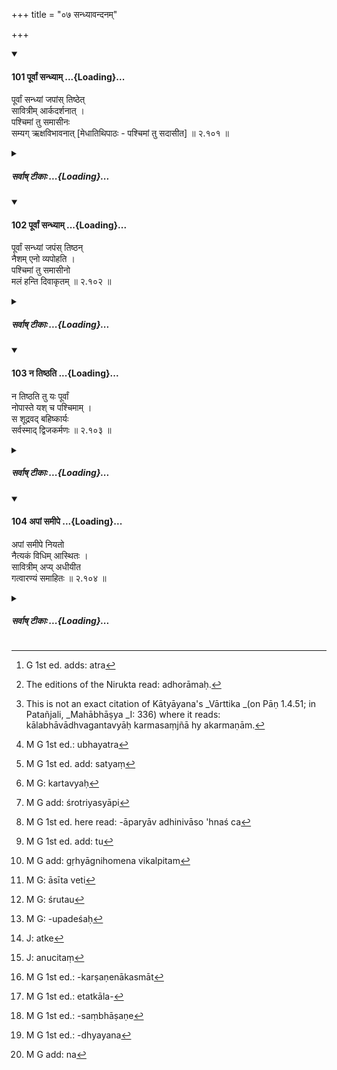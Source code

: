 +++
title = "०७ सन्ध्यावन्दनम्"

+++

<div class="js_include" includetitle="true" newlevelforh1="4" unfilled url="/kalpAntaram/smRtiH/manuH/vishvAsa-prastutiH/02/101_pUrvAM_sandhyAm.md">
<details open><summary><h4>101 पूर्वां सन्ध्याम् ...{Loading}...</h4></summary>


पूर्वां सन्ध्यां जपांस् तिष्ठेत्  
सावित्रीम् आर्कदर्शनात् ।  
पश्चिमां तु समासीनः  
सम्यग् ऋक्षविभावनात् [मेधातिथिपाठः - पश्चिमां तु सदासीत]  ॥ २.१०१ ॥
</details>
</div>
<div class="js_include collapsed" newlevelforh1="5" title="सर्वाष् टीकाः" unfilled url="/kalpAntaram/smRtiH/manuH/sarvASh_TIkAH/02/101_pUrvAM_sandhyAm.md">
<details><summary><h5>सर्वाष् टीकाः ...{Loading}...</h5></summary>
<details><summary>गङ्गानथ-मूलानुवादः</summary>

Everyday during the earlier twilight one should stand repeating the Sāvitrī, till the sun becomes distinctly visible; and during the later twilight he should sit till the stars ark clearly seen.—(101)
</details>
<details><summary>मेधातिथिः</summary>

संमुखे प्रातः **पूर्वा संध्या** । आदित्यास्तमये **पश्चिमा** । तां **तिष्ठेत् जपन् सावित्रीम्** । आसनाद् उत्थाय निवृत्तगतिर् एकत्र देशे स्यात् । सावित्री उक्तैव "तत् सवितुर् वरेण्यम्" इति । तस्या ह्य् अनुवादाः । ॐकारादिविधिः श्लोके संध्याजपार्थम् "एतद् अक्षरम् एतां च" इति (म्ध् २.७८) । **आर्कदर्शनाद्** इति । यावद् भगवान् आदित्यो दृष्टः । जपस्थानयोर् अयम् एव विनिर्देशः ।

- <u>ननु</u> किम्[^३०७] विधिना, अर्कोदय एव संध्या निवर्तते । तथा हि, न सर्वं तमः क्षीणं नापि परिपूर्णः प्रकाश एषा संध्या । उक्तं च- 


[^३०७]:
     G 1st ed. adds: atra

- दिवि प्रकाशो भुवि चान्धकारः कालः स सावित्र इति प्रदिष्टः ।

निरुक्ते ऽप्य् उक्तम्- "अधोभागः[^३०८] सावित्रः इति पशुसमाम्नाये विज्ञायते । कस्मात् सामान्याद् अधस्ताद् रामो ऽधस्तात् कृष्णः" इति (निर् १२.१३) । आदित्योदये च सर्वतस् तमो निवर्तते । उभयधर्मानिवृत्तौ च संध्या- रात्रिधर्मे ऽहर्धर्मे च । अत्यन्तसंयोगे चैषा द्वितीया **संध्याम्** इति । तेन यावत् संध्याकालं तिष्ठेद् इत्य् उक्तं भवति । ततः परं स्वातन्त्र्यं स्थितम् एव । 


[^३०८]:
     The editions of the Nirukta read: adhorāmaḥ.

- <u>केचिद्</u> आहुर् नैवेयम् अत्यन्तसंयोगे द्वितीया । किं तर्हि "कालश् चाकर्मकाणां कर्मसंज्ञो भवति" इति[^३०९] वार्तिककारस् तत्र "कर्मणि द्वितीया" (पाण् २.३.२) इत्य् एव द्वितीया । यत् तु "कालाध्वनोर् अत्यन्तसंयोगे" (पाण् २.३.५) इति तद् यत्र क्रियावाची शब्दो न प्रयुज्यते । क्रोशं कुटिला नदी, सर्वरात्रं कल्याणी । यत्र[^३१०] च सकर्मको धातुः- मासम् अधीयत इति[^३११] तस्य विषयः । इह पुनः संध्यां तिष्ठेद् इति तिष्ठतिर् अकर्मकः । अतो विधिनिर्देशः कृत्स्नसंध्याप्राप्त्यर्थं स्थानासनयोः कर्तुम्[^३१२] । आरम्भकालस् त्व् इह नोक्तः, संध्याशब्देनैव समर्पितत्वात् । य एव हि संध्याकालस्यारम्भः स एव तद्विधेः[^३१३] । न हि पूर्णमास्यादिकालवद् दीर्घः संध्याकालः, यदि विलम्बः स्याद् दुर्लक्षो ह्य् असाव् अतिसूक्ष्मत्वात् तुलान्तरयोर् इव नामोन्नासौ । अलक्ष्यपौर्वापर्यौ रात्रेर् विरामो ऽह्नश् च प्रारम्भः[^३१४] । अतिशीघ्रगतिर् भगवान् भास्करस् तस्य यथा निर्भुक्ते राशौ राश्यन्तरसंक्रमणं[^३१५] त्रुटिमात्रकालम् इच्छन्ति ज्यौतिषिकाः । एवं देवसारम्भावसानयोर् अप्य् उदयास्तमयौ । प्रागुदयाद् रात्रिर् उदिते ऽहः । अनेन च नास्ति संध्या, आदित्योदयेनैव रात्रिविरामात् । अत एवोदयास्तमयसमीपयोर् अनुष्ठानप्रवृत्तिः । स्पष्टे च सूर्ये नक्षत्रेषु च निवृत्तिर् यतो य इयन्तं कालम् उपास्ते तेनावश्यं मुख्ये काले विधिर् निर्वर्तितो भवति । अत एव च यावान् सावित्रः कालः सेह संध्याभिप्रेता न ज्योतिःशास्त्रगणिता । सा चोक्ता पुरस्तात् ।


[^३१५]:
     M G 1st ed. add: tu


[^३१४]:
     M G 1st ed. here read: -āparyāv adhinivāso 'hnaś ca


[^३१३]:
     M G add: śrotriyasyāpi


[^३१२]:
     M G: kartavyaḥ


[^३११]:
     M G 1st ed. add: satyaṃ


[^३१०]:
     M G 1st ed.: ubhayatra


[^३०९]:
     This is not an exact citation of Kātyāyana's _Vārttika _(on Pāṇ 1.4.51; in Patañjali, _Mahābhāṣya _I: 336) where it reads: kālabhāvādhvagantavyāḥ karmasaṃjñā hy akarmaṇām.

- <u>यद्य्</u> एवं येषाम् अयम् एवाग्निहोत्रकालस् तेषां संध्याविधेर् अभावः प्रसक्तः । 

- <u>केयं</u> परिनोदना । श्रौतेन स्मार्तस्य बाधो युक्त एव ।[^३१६] नैव चात्र विरोधः । तिष्ठतापि शक्यं होतुम् आसीनेन च । 


[^३१६]:
     M G add: gṛhyāgnihomena vikalpitam

- <u>ननु</u> च न केवले स्थानासने संध्ययोर् विहिते, किं तु त्रिकजपो ऽपि । तच् च सावित्रीं जपन् कथं होममन्त्रम् उच्चारयेत् । 

- <u>अस्तु</u> जपस्य बाधः । प्रधाने तावत् स्थानासने न विरुध्येते । "गुणलोपे च मुख्यस्य" (प्म्स् १०.२.६२) इत्य् अनेन न्यायेन जपस्याङ्गत्वाद् बाधो युक्तः । तयोश् च प्रधानत्वं साक्षाद् विधिसंबन्धात् तिष्ठेद् आसीतेति[^३१७] च । जपस्य तु गुणत्वम्, शत्रन्तत्वाज् जपतेर् लक्षणत्वावगमात् । अधिकारसंबन्धश् च स्थानासनयोर् एव, "न तिष्ठति तु यः पूर्वाम्" तथा "तिष्ठन् नैशम् एनो व्यपोहति" इति (म्ध् १.१०३, १०२ ) ।


[^३१७]:
     M G: āsīta veti

- <u>यत् तु</u> केनचिद् उक्तम्- तिष्ठतिर् अत्र गुणः, प्रधानं जपकर्म । ततो हि फलम् अश्रौष्मेति । <u>तत्रोच्यते</u> । नैवायं कामिनो ऽधिकारः । कुतः फलश्रवणम् । यत् तु प्रणवादिवाक्ये "वेदपुण्येन युज्यते" (म्ध् २.७८) इति फलानुवादभ्रमः, स तत्रैव निर्णीतः । तस्मात् स्थानासने प्रधाने ।

- <u>अथ वा</u> अग्निहोत्रिणः सकृत् सावित्रीं जपिष्यन्ति त्रिर् आवर्तयिष्यन्ति वा । न तावताग्निहोत्रस्य कालातिपत्तिः । अश्नन् सायं विनिर्मुक्त इति न तावता विहन्यते । अश्नशब्दः चिरकालवचनः । तावता च कृतः संध्यार्थो भवति । अर्कदर्शनपर्यन्तता ह्य् अङ्गम् एव । उदितहोमिनां कृतसंध्यानाम् एवाग्निहोत्रहोमः । 

- गौतमेन तु "सज्योतिष्या ज्योतिषो दर्शनात्" इति (ग्ध् २.११) सूत्रस्यार्थः । एतावान् कालः संध्योच्यते । न विध्यङ्गम् । तत्रैतावति काले नास्त्य् आवृत्तिः । यथा "पौर्णमास्यां यजेत" (श्ब् ११.१.३.६) इति न कालानुरोधेन कर्मण आवृत्तिः, तथा पूर्वां संध्यां सनक्षत्रां पश्चिमां सदिवाकराम् इति, तद् अपि काललक्षणम् एतावान् काल इह संध्याशब्देनोच्यते । तत्र सांध्यो विधिर् अनुष्ठेयः । तत्रेयति संध्याशब्दवाच्ये काले च मुहूर्तमात्रे यदि त्रिचतुरासु कालकलासु स्थानासनजपान् कुर्यात्, संपन्न एव विध्यर्थः । न ह्य् अत्र कृत्स्नकालव्याप्तिः श्रुता[^३१८] मनोर् इव । सर्वथाग्निहोत्रसंध्याविधी समानकालाव् अपि शक्याव् अनुष्ठातुम् ।


[^३१८]:
     M G: śrutau

- **सदा**शब्दो नित्यताम् आह । उभयसंध्याशेषः । **आसीत** आसनम् अनूर्ध्वतावस्थानम् उपविष्टो भवेत् । **ऋक्षं** नक्षत्रम् । **आ** तद्**विभावनात्** । **आर्कदर्शनाद्** इति य आकारः स इहानुषक्तव्यः । **सम्यक्**शब्दो दर्शनविभावनयोर् विशेषणम् । सम्यग् यदा परिपूर्णमण्डल आदित्यो भवति, नक्षत्राणि च भास्वन्ति स्वभासा युक्तानि नादित्यतेजोऽभिभूतानि ॥ २.१०१ ॥
</details>
<details><summary>गङ्गानथ-भाष्यानुवादः</summary>

‘*Earlier twilight*’ is that when the morning is ahead; and the ‘later
twilight’ is that when the sun sets. During the former ‘*one should
stand, repeating the Sāvitrī*; *i.e*., rising from the seat, one should
desist from moving and continue to remain at the same place. The
‘*Sāvitrī*’ has already been described as the verse ‘*tatsavitur
varenyam*’; and it is this verse that has been referred to in the verse
2.78 laying down the pronouncing of the syllable ‘*om*,’ etc., in
connection with the reciting of the Twilight Prayers.

‘*Till the sun is visible*’—till the blessed God Sun becomes seen.

The present verse contains the injunction of the *Repeating* (of the
*Sāvitrī*) and the *Standing*.

*Question*:—“What is the use of laying down the limit? The ‘twilight’
naturally ceases at sun-rise. For the very definition of ‘Twilight’ is
that ‘it is that time during which darkness is not all gone, nor is
light quite complete.’ It is also thus described—‘When there is
brightness in the sky and darkness on the earth, this time has been
called sacred to the Sun.’ In the *Nirukta* also it is said that ‘When
there is ruddiness below, it is the *Sāvitra* time.’ In works dealing
with animals also it is said—‘From what similarity—because it is ruddy
underneath, and black underneath.’ And as a matter of fact, darkness
ceases entirely at sunrise. It is ‘twilight’ when the characteristics of
neither day nor night have ceased. The Accusative ending in ‘*Sandyām*’
denotes *duration*; hence the meaning is that so long as the time of
twilight continues he should remain standing; and after that the man is
naturally free.”

In answer to this some people have held that the Accusative ending here
does not denote *duration*, it denotes the *objective* itself, in
accordance with the declaration of the author of the *Vārtika* that
‘time conies to be called the object of intransitive verbs.’ As regards
Pāṇini’s rule (2.3.5) laying down the use of the Accusative in the sense
of ‘duration of time and space,’ it refers either to (1) such sentences
as do not contain a verb signifying some action,—*e.g*., ‘the river
crooked *for two miles* (*krośam*),’ ‘blessed *throughout the night*
(*sarva-* *rātram*),’—or (2) where the verb used is a transitive
one,—*e.g*., ‘the book is studied *for a month* (*māsam*).’ In the
present instance however, in the sentence ‘*pūrvām sandhyām
tiṣṭhet*,’—the root ‘*sthū*’ is intransitive. Hence the injunction in
the text must be taken as meant to imply simply that the acts of
*standing* and *sitting* should be done during the two Twilights. The
precise time for the beginning of the acts is not directly laid down;
for the simple reason that it is already implied: the time for the
beginning of the enjoined act is the same as that of the period of
‘twilight.’ This period of ‘twilight’ is not a lengthy one, like that of
the ‘Full Moon Day’ and the like; so that if there were any delay (in
the beginning), the time would be difficult to detect; because the time
falling between the end of night and the beginning of day is extremely
subtle, and the sequence between these two is as difficult to discern as
that between the rising of one and the dipping of another pan of the
weighing scale. The Sun-god is extremely swift in his movements; and the
time intervening between his passing from one zodiacal sign and entering
into another has been regarded by astronomers to be a mere ‘truṭi,’
infinitesimal Similarly with the rising and setting of the Sun as
indicating the beginning and end of the day. Before sun-rise it is
‘Night,’ and after sun-rise it is ‘Day’; and under this explanation
there is no such time as ‘Twilight’; the rising of the sun h aving put
an end to the night. It is for this reason that the performance is begun
at times approximating to sunrise and sunset; and it ceases as soon as
either the sun or the stars become distinctly visible. And hence one who
continues the performance during such time is regarded as having
fulfilled the injunction at the proper time. Thus what is meant by
‘Twilight’ here is just that time which is ‘*Sāvitra*’—pertaining to the
Sun,—and not that infinitesimal point of time postulated in astronomical
works, which has been referred to above.

*Objection*.—“If this is so, then the offering of Twilight Prayers
becomes impossible for those for whom the said time is exactly at which
they perform their *Agnihotra*.”

*Answer*.—What is this objection? In the first place it is only right
that what is enjoined in the *Smṛti* (*i.e*., the Twilight Prayers)
should be set aside by what is enjoined in the *Śruti* (*i.e., the
Agnihotra*). But as a matter of fact, there is no incompatibility
between the two acts; for the Agnihotra-oblations (laid down by *Śruti*)
could very well be offered by one while he is *standing* or *sitting*
(which two acts are enjoined by the present verse).

“But it is not only *standing* and *sitting* that are enjoined by the
present text; the repeating of the threefold Mantra is also prescribed.
So that while one is repeating the (according to the present verse), how
could he, at the same time, recite the Mantras prescribed in connection
with the *Agnihotra* - oblations?”

Well, in that case, the repeating (of the *Sāvitrī*, etc.) might be set
aside; but there would be no such incompatibility in connection with the
acts of *standing* and *sitting*, which are the principal factors in the
present injunction. And in accordance with the principle enunciated in
Jaimini’s *Sūtra* (10. 2. 63), it is only right that the act of
*repeating the Sāvitrī*,—which is only a subordinate factor—should be
set aside. That the acts of *standing* and *sitting* are the principal
factors is shown by the fact that the injunctive words ‘*tiṣṭhet*,
(should stand) ‘*āsīta*’ (‘should sit’) directly enjoin those acts only;
and that the *repeating* of the *Sāvitrī* is the subordinate factor is
shown by the fact that it is spoken of by means of the present
participial epithet (‘*japan*,’ ‘repeating’), which shows that it is
only a qualifying adjunct. And the real connection with the injunction
is of the acts of *standing* and *sitting* only; as is also made clear
by what follows in the next two verses.

Some people have held that in the present context *standing* is the
subordinate and the act of *repeating* the predominant factor, as it is
from the latter that we have read of results following (in verse 78).

In answer to this we make the following observations: The present
context is not intended for persons moved by personal desires; hence why
should the text speak of any desirable results? As regards the
misconception that people h ave regarding the declaration in verse
78—‘He becomes endowed with Vedic merit’—describing the syllable ‘*om*,’
etc., as being a description of results,—this we have already disposed
of under that context. Hence we conclude that in the present context,
*standing* and *sitting* are the predominant factors.

Or, it may be that those who perforin the *Agnihotra* shall recite the
*Sāvitrī* only once, or shall repeat it thrice; and this much of it will
not interfere with the time prescribed for the *Agnihotra*. \[Just as
even though it is stated that ‘in the evening one becomes free by
muttering prayers for a long time,’ yet this does not interfere with the
performance of the *Agnihotra*. The term ‘*aśna*’ stands for *long
time.\]* And yet the said recitation of the *Sāvitrī* would accomplish
the purpose of the Twilight Prayers; specially as the assertion that the
repeating is to go on *till the sun is seen* is only a subordinate
factor in the Injunction (and hence need not be necessarily followed).

\[The above applies to such *Agnihotrins* only as have adopted the time
before sun-rise for their offerings.\] As for those who have adopted the
time *after sunrise*, (the difficulty does not arise, and) the
Agnihotra-oblations would naturally be offered after the Twilight
Prayers have been offered.

Gautama (2.17) speaks of the two Twilight Prayers as to be offered
‘(*a*) while the stars are still visible (at dawn) and (*b*) till such
time as the stars become visible (after sunset)’; and all that this
means is that the time described is to be regarded as ‘Twilight’; and it
does not mean that this time mentioned is part of the Injunction; nor
does it follow that the *Sāvitrī* is to be repeated during the whole of
the time stated. Just as in the case of the Injunction ‘One should offer
sacrifices on the full-moonday,’ it does not mean that the act of
sacrificing is to be repeated during all the time comprised in the time
mentioned; exactly in the same manner, when we have such assertions as
that “the Earlier Twilight-Prayers are to be repeated while the stars
are visible, and the later ones while the sun is still visible,”—all
that is meant is the definition of the two times; the meaning being that
‘such and such a time is what is meant by the term *Twilight*; and it is
at that time that the Twilight-Prayers should be offered.’ Thus then,
the term ‘Twilight’ standing for the period of time mentioned, if one
should perform the *standing* or *sitting* and *mantra-ref tenting* for
only a minute, or for any three or four points of time, he will have
accomplished what is prescribed by the Injunction.

The term ‘*Sadā*,’ ‘*Every day,'* signifies the compulsory character of
the act; and it is to be taken as pertaining to both *Twilights*.

‘*Should sit*’;—‘*sitting*’ standing for any position other than
*standing*, the meaning is that he should be seated.

‘*Ṛkṣa*’ means *stars*. ‘*Ā*’—*i.e*., *till*—they are seen;—the ‘*ā*’
(‘till’) occurring in connection with ‘*arkadarśanāt*’ (in the first
time) should be construed also along with ‘*ṛkṣavibhāvanāt*.’

‘*Samyak*,’ ‘*clearly*,’ qualifies both ‘*darśana*’ and ‘*vibhāvana*’;
the sense being—(*a*) ‘when the sun is seen *clearly*,—*i.e*., the whole
disc becomes visible,’—and (*b*) ‘when the stars are bright, shining in
their full splendour, and not dimmed by the stronger light of the
sun.’—(101)
</details>
<details><summary>गङ्गानथ-टिप्पन्यः</summary>

*Medhātithi* (p. 121, 1. 26)—‘*Gautamena tu*.’ The complete Sutra of
Gautama is as follows tiṣṭhet pūrvāmāsīta uttarāṃ sajyotiṣyājyotiṣo
darśanāt vāgyataḥ (2. 17)

This verse is quoted in *Vīramitrodaya* (Saṃskāra, p. 447);—also in
*Parāśaramādhava* (Ācāra, p. 281) as laying down the necessity of
*japa*;—and in *Hemādri* (Śirāddha, p. 695).
</details>
<details><summary>गङ्गानथ-तुल्य-वाक्यानि</summary>

*Dakṣa* (Parāśaramādhava, p. 267).—‘The junction of Day and Night,
devoid of the Sun, and the Stars, is called the *Twilight*.’

*Dakṣa* (Parāśaramādhava, p. 269).—‘Two *nādis* at the end of night is
the beginning of the Twilight; and the appearance of the first streak of
the sun is its end.’

*Gautama-Dharmasūtra*, 2. 17.—‘The morning prayers should be offered
while the stars are still visible, and the Evening Prayers, before the
stars become visible,—the man being seated and speech held in check.’

*Baudhāyana-Dharmasūtra*, (4.2. 10,12,13).—‘The Morning Prayers should
be offered by one seated facing the East;—it may be begun before
sunrise, but it should be completed as soon as the sun has risen the
Evening Prayers should he begun before sunset; it may be completed later
on.’

*Āpastamba-Dharmasūtra* (1.11.30. 8).—‘The two Twilight Prayers should
be offered outside the village, with speeoh controlled.’

*Vaśiṣṭha-smṛti* (26. 2-3).—‘Whatever sins, in act, mind Or speech, may
have been committed during the day,—the man casts off by means of
Breath-suspensions during the performance of the Evening
Prayers;—whatever sins...... during the day... Morning Prayers.’

*Viṣṇu-smṛti* (27. 2-3).—‘Prayers during the two twilights;—the Morning
one should he offered standing, and the Evening one, sitting.’

*Yājñavalkya* (1. 24-25).—‘One should continue to repeat the Sāvitrī in
the evening till the appearance of the stars; and in the morning till
the appearance of the sun.’

*Samvarta* (Vīramitrodaya-Saṃskāra, p. 447).—‘In the morning the
Twilight Prayers should be offered while the stars are still visible;
the Evening Prayers while the sun is still visible, being only half-set;
the student should offer the morning prayers, standing, and the evening
prayers, seated.

*Vyāsa* (*Parāśaramādhava*, p. 268).—Since they worship the Twilight at
the time of the junction of day and night, they call it the *Twilight
Prayer*.’

*Yogi-Yājñavalkya* (*Parāśaramādhava*, p. 268).—‘One should offer the
Twilight Prayers at the junction, not either after sunset or after
sunrise.’

*Taittirīya-Brāhmaṇa* (*Parāśaramādhava*, p. 268).—‘Meditating upon the
sun, rising and setting, if the learned Brāhmaṇa offer the Prayers, he
obtains all that is good.’

*Śaṅkha (Parāśaramādhava*, p. 275).—‘The Morning Twilight is accompanied
by stars, and the Evening one by the sun; both these one should
observe.’
</details>
<details><summary>Bühler</summary>

101	Let him stand during the morning twilight, muttering the Savitri until the sun appears, but (let him recite it), seated, in the evening until the constellations can be seen distinctly.
</details>
</details>
</div>
<div class="js_include" includetitle="true" newlevelforh1="4" unfilled url="/kalpAntaram/smRtiH/manuH/vishvAsa-prastutiH/02/102_pUrvAM_sandhyAm.md">
<details open><summary><h4>102 पूर्वां सन्ध्याम् ...{Loading}...</h4></summary>


पूर्वां सन्ध्यां जपंस् तिष्ठन्  
नैशम् एनो व्यपोहति ।  
पश्चिमां तु समासीनो  
मलं हन्ति दिवाकृतम्  ॥ २.१०२ ॥
</details>
</div>
<div class="js_include collapsed" newlevelforh1="5" title="सर्वाष् टीकाः" unfilled url="/kalpAntaram/smRtiH/manuH/sarvASh_TIkAH/02/102_pUrvAM_sandhyAm.md">
<details><summary><h5>सर्वाष् टीकाः ...{Loading}...</h5></summary>
<details><summary>गङ्गानथ-मूलानुवादः</summary>

One who, during the morning-twilight, repeats (the Sāvitrī) standing, removes the sin of the (preceding) night; while he who, during the evening-Twilight, repeats it seated, destroys the sin committed during the day.—(102).
</details>
<details><summary>मेधातिथिः</summary>

अयम् अत्राधिकार उच्यते । **एनः** प्रतिषिद्धसेवनाज् जातो दोषस् तं **व्यपोहत्य्** अपनुदति । निशि भवं **नैशं** रात्रौ कृतम् । एवं **मलम्** एनःशब्देन समानार्थम् ।

- न च सर्वस्य दिवाकृतस्य नैशिकस्य चैतत् प्रायश्चित्तम् । तथा सति कृच्छ्राद्युपदेशप्रायश्चित्तविशेषो[^३१९] ऽनर्थकः स्यात् । "


[^३१९]:
     M G: -upadeśaḥ

- अर्के[^३२०] चेन् मधु विन्देत किमर्थं पर्वतं व्रजेत् । 


[^३२०]:
     J: atke

इति लौकिकात् प्रवादात् । किं तर्हि यद् असेवितं[^३२१] कृतम् अशक्यपरिहारम् अनाम्नातप्रायश्चित्तविशेषं लघीय एनस् तद् अपैति । यदा सुप्तस्य हस्तचारशय्यापरिवर्तनादिना सूक्ष्मप्राणिवधो गुह्याङ्गकण्डूकर्षणं नाकस्मात्[^३२२] स्पृशेद् इति प्रतिषिद्धम्, लालास्रवादिना चाशुचित्वम् अतत्कालकृताशौचस्यावस्थाने[^३२३] प्रतिषिद्धसेवनादि । एतदभिप्रायम् एवेदम्-


[^३२३]:
     M G 1st ed.: etatkāla-


[^३२२]:
     M G 1st ed.: -karṣaṇenākasmāt


[^३२१]:
     J: anucitaṃ

- सर्वदैवाशुचिर् ज्ञेयः संध्योपासनवर्जितः । इति ।

न चानित्यतापत्तिः, एवंविधस्य दोषस्य सर्वदाभावात् । दिवा च पथि गच्छन्न् अन्यस्त्रीमुखसंधानसंपन्नं तज्जन्यचित्तविकारोन्मीलने क्रुद्धाश्लीलसंभाषणम्[^३२४] । तत्संध्याविधी अपनुदतः ॥ २.१०२ ॥


[^३२४]:
     M G 1st ed.: -saṃbhāṣaṇe
</details>
<details><summary>गङ्गानथ-भाष्यानुवादः</summary>

The present verse describes the motive for the act in question.

‘*Sin*’—the guilt born of having recourse to such acts as are
prohibited.

‘*Removes*’—sets aside.

‘*Of the night*’—that which comes about—is committed—during the night.

The term ‘*malam*’ is synoymous with ‘*enaḥ*.’

This cannot mean that the act under question is sufficient expiation for
all the sin that one may have committed during the night and day. For if
it were so, then there would be no point in the prescribing of the
*Kṛcchra* and other specific expiating rites; for the simple reason
that—‘when one can find honey in a frequented place why should he go to
the mountain?’—as the well known saying has it. All that the present
verse means is that the act removes just those minor sins that one might
commit by chance (not habitually), or which could not be avoided,—for
which no specially expiatory rites arc prescribed. For instance, when a
sleeping man throws about his arms or turns upon his sides, he might
cause the death of small insects; or ho may, during sleep, happen to
scratch his private parts, the unnecessary touching of which has been
prohibited; or the uncleanliness that might be caused by the flowing out
of saliva, which is not cleaned immediately; or the having recourse to
prohibited things at improper times. It is in view of such minor sins
that we have the assertion that ‘the man who does not offer the
Twilight-Prayers should at all times be regarded as unclean.

The mention of such results following from the act in question does not
deprive it of its compulsory character; as the sins described are always
liable to be committed. For instauce, during the day also while passing
on the road one comes across strange women, and looks at their faces,
and h as his mind affected by emotions arising therefrom; or, he may
happen to talk in anger, or of indecent things;—all such sins are
removed by the performance of the two Twilight-Prayers.—(102)
</details>
<details><summary>गङ्गानथ-टिप्पन्यः</summary>

This verse is quoted in *Vīramitrodaya* (Saṃskāra, p. 257) as eulogising
the Twilight Prayer,—where ‘*malam*’ is explained as *sin*.
</details>
<details><summary>गङ्गानथ-तुल्य-वाक्यानि</summary>

*Vaśiṣṭha-Smṛti* (26. 2. 8).—(See under 101.)

*Baudhāyana-Dharmasūtra* (2. 4. 18-21).—‘The sin committed through the
reproductive organs, through the feet, through the arms, through the
mind, through speech,—from all this one becomes absolved by offering the
Evening Prayers. If one offers the Evening Prayers, him Varuṇa captures
not. Similarly by offering the Morning Prayers, one becomes absolved
from sins committed during the night.’

*Yama (Parāśaramādhava*, p. 278).—‘Those who constantly observe the
Twilight have their sins removed;... whatever sin is committed during
the day, by act, mind and word, all that one destroys by means of the
Evening Prayers and by Breath-control; whatever sin is committed during
the night, all that one destroys by means of the Morning Prayers and by
Breath-control.’
</details>
<details><summary>Bühler</summary>

102	He who stands during the morning twilight muttering (the Savitri), removes the guilt contracted during the (previous) night; but he who (recites it), seated, in the evening, destroys the sin he committed during the day.
</details>
</details>
</div>
<div class="js_include" includetitle="true" newlevelforh1="4" unfilled url="/kalpAntaram/smRtiH/manuH/vishvAsa-prastutiH/02/103_na_tiShThati.md">
<details open><summary><h4>103 न तिष्ठति ...{Loading}...</h4></summary>


न तिष्ठति तु यः पूर्वां  
नोपास्ते यश् च पश्चिमाम् ।  
स शूद्रवद् बहिष्कार्यः  
सर्वस्माद् द्विजकर्मणः  ॥ २.१०३ ॥
</details>
</div>
<div class="js_include collapsed" newlevelforh1="5" title="सर्वाष् टीकाः" unfilled url="/kalpAntaram/smRtiH/manuH/sarvASh_TIkAH/02/103_na_tiShThati.md">
<details><summary><h5>सर्वाष् टीकाः ...{Loading}...</h5></summary>
<details><summary>गङ्गानथ-मूलानुवादः</summary>

But he who does not stand during the morning-twilight, and who does not sit through the evening-twilight, should be excluded, like the Sśūdra, from all that is due to twice-born persons.—(103)
</details>
<details><summary>मेधातिथिः</summary>

अनेनाननुष्ठानप्रत्यवायं वदन् नित्यताम् एव समर्थयति । यः प्रातः संध्यायां नोर्ध्व आस्ते, न च पश्चिमायाम् उपविष्टो भवति, स शूद्रतुल्यो वेदितव्यः । **सर्वस्माद् द्विजातिकर्मणः** आतिथ्यादिसत्कारसंप्रदानादितो **बहिष्कार्यो** ऽपनोद्यः । अतः शूद्रसमानतानिरासार्थं नित्यम् अनुष्ठेया संध्या । इदम् अधिकारवाक्यम् । अत्र च स्थानासन एवोपात्ते जपे । यस्य चाधिकारसंबन्धस् तत्प्रधानम्, अन्यत् तत्सम्बन्धम् अङ्गम् ॥ २.१०३ ॥
</details>
<details><summary>गङ्गानथ-भाष्यानुवादः</summary>

The present verse, describing the evil accruing from the non-performance
of the Twilight-Prayers, serves to emphasise the compulsory character of
these.

He who does not keep standing during the morning-twilight and who does
not keep seated during the evening-twilight, should be regarded as a
*Śūdra*.

‘*From all that is due to twice-born persons*’;—*i.e*., entertaining as
a guest, honouring, offering of gifts and so forth.—‘*He should be
excluded*,’—*i.e*., discarded.

For this reason, in order to avoid being treated as a *Śūdra* one should
observe the Twilight Prayers every day.

This verse also points out the motive behind the performance; and
*standing* and *seating* during the repeating of the *Sāvitrī* are the
acts enjoined in the present context; and that act is to be regarded as
of primary importance with which the motive happens to be connected; so
that all the rest of what is said in the present connection is only
subsidiary and of secondary importance.—(103)
</details>
<details><summary>गङ्गानथ-टिप्पन्यः</summary>

This verse is quoted in *Vīramitrodaya* (Ācāra, p. 258),—where
‘*Dvijakarma*’ is explained as *studying* and the *rest*,—as precluding
the neglector of Twilight Prayers from all Brahmanical functions.
</details>
<details><summary>गङ्गानथ-तुल्य-वाक्यानि</summary>

*Baudhāyana-Dharmasūtra* (2.4.15).—‘Here are two verses recited by
Prajāpati—One who does not worship the Morning Twilight before its
advent, and who does not worship the Evening Twilight before its
lapse,—how can they be regarded as Brāhmaṇa? Those Brāhmaṇas who worship
not the Morning and Evening Twilights, them the righteous king would be
free to employ in the works of Śūdras.’

*Dakṣa (Parāśaramādhava*, p. 268).—‘The man devoid of the Twilight
Prayers is unclean and unfit for all rites.’

*Gobhila* (*Parāśaramādhava*, p. 278).—‘One who knows not, and observes
not the Twilight Prayers,—while living—he remains a Śūdra, and on death
becomes born as a dog.’

*Viṣṇu-purāṇa* (*Parāśaramādhava*, p. 278).—‘Those who observe not the
Morning or Evening Prayers, those evil-minded ones fall into the darkest
hell.’

*Kūrmapurāṇa* (*Parāśaramādhava*, p. 379).—‘If one neglects the Twilight
Prayers, and devotes his attention to other acts, he falls into ten
thousand hells.’

*Yājñavalkya* (*Parāśaramādhava*, p. 379).—‘If a Brāhmaṇa, except when
he is ill, omits the Twilight Prayers, he incurs sin and is despised in
the world.’

*Atri* (*Parāśaramādhava*, p. 379).—‘Those who, while in good health,
observe not the Twilight Prayers,—are wicked and injure the sun.’
</details>
<details><summary>Bühler</summary>

103	But he who does not (worship) standing in the morning, nor sitting in the evening, shall be excluded, just like a Sudra, from all the duties and rights of an Aryan.
</details>
</details>
</div>
<div class="js_include" includetitle="true" newlevelforh1="4" unfilled url="/kalpAntaram/smRtiH/manuH/vishvAsa-prastutiH/02/104_apAM_samIpe.md">
<details open><summary><h4>104 अपां समीपे ...{Loading}...</h4></summary>


अपां समीपे नियतो  
नैत्यकं विधिम् आस्थितः ।  
सावित्रीम् अप्य् अधीयीत  
गत्वारण्यं समाहितः  ॥ २.१०४ ॥
</details>
</div>
<div class="js_include collapsed" newlevelforh1="5" title="सर्वाष् टीकाः" unfilled url="/kalpAntaram/smRtiH/manuH/sarvASh_TIkAH/02/104_apAM_samIpe.md">
<details><summary><h5>सर्वाष् टीकाः ...{Loading}...</h5></summary>
<details><summary>गङ्गानथ-मूलानुवादः</summary>

Convinced of the necessary character of the injunction, and retiring to the forest on a spot near water, one may even recite the Sāvitrī only, with a clean body and a collected mind.—(104)
</details>
<details><summary>मेधातिथिः</summary>

अयम् अपरः स्वाध्यायविधिः । प्रकरणान्तरे ऽश्रुतत्वात् पूर्वस्माद् ग्रहणार्थाद् भिद्यते । 

- बहिर् ग्रामान् निर्जनो देश **अरण्यम्** । तद् **गत्वा** प्राप्य **आपां समीपे** नदीवाप्यादिस्थाने । तदभावे कमण्डल्वादिभाजनस्थानाम् अपि । **नियतः** शुचिर् यत्नवान् वा । **समाहितः** परित्यक्तचित्तव्याक्षेपः । **सावित्रीम् अप्य् अधीयीत** । यदि बहुसूक्तानुवाकाध्यायादि कयाचित् कार्यातिपत्त्या न शक्यते । **नैत्यकं विधिम् आस्थितः** । नित्य एव नैत्यकः । नित्यो ऽयं विधिर् इत्य् एवं स्थितप्रज्ञः । ग्रहणार्थश् च स्वाध्यायाध्ययनविधिः प्रकृतिः, अयं विकारः संस्तदीयान् धर्मान् गृह्णाति । तेन "ब्रह्मणः प्रणवम्," "प्राक्कूलान्" (म्ध् १.७४, ७५) इत्यादिधर्मो भवति ।

- <u>अन्ये</u> तु विधिर् विधा प्रकार इत्य्कर्तव्यतेत्यादि चक्षते । नित्ये ब्रह्मचारिणावश्यकर्तव्ये स्वाध्यायाध्ययने[^३२५] विधेतिकर्तव्यता ताम् आश्रितः । अस्य तु विधेस् तदा नित्यत्वं "ब्रह्मसत्रं हि तत् स्मृतम्" (म्ध् २.१०६) इत्यादिवाक्येभ्यो ऽवसातव्यम् । 


[^३२५]:
     M G 1st ed.: -dhyayana

- <u>आद्यम्</u> एव व्याख्यानं युक्तरूपं दृश्यते । न हि विधिशब्दः प्रकारवचनतया प्रसिद्धः । यदि च नैत्यकशब्देन ब्रह्मचारिणो विधिर् उच्यते तदा "नैत्यके नास्त्य् अनध्यायः" (म्ध् २.१०६) इत्य् अत्रापि नैत्यकशब्देन तस्यैवाभिधानं स्यात् ततश् चानध्ययनिषेधस् तत्रैव[^३२६] प्रसज्येत ॥ १०४ ॥


[^३२६]:
     M G add: na
</details>
<details><summary>गङ्गानथ-भाष्यानुवादः</summary>

This is another injunction in connection with Vedic study; and as what
is here stated has not been mentioned in any other context, the ‘study’
herein laid down must be different from that ‘study’ which is undertaken
for the purpose of getting up the Text.

‘*Forest*’—stands for some solitary spot outside the
village;—‘*retiring*’ to such a spot;—‘*near water*’—on the bank of a
river or tank, etc.; or in the absence of these, even near water
contained in the water-pot and such other vessels.

‘*Niyataḥ'*—may mean either ‘with clean body,’ or‘with due effort.’

‘*Samāhitaḥ*,’ ‘*with collected mind*,’—*i.e*., free from all mental
distractions.

‘*One may even recite the Sāvitrī*,’—*i.e*., if on account of the
interference of some sort of business, he is unable to recite many hymns
or sections or chapters.

‘*Convinced of the necessary character of the injunction*.’—‘*Naityaka*’
is the same as ‘*nitya*.’—Having made up his mind that the injunction is
a compulsory one.

The injunction of studying the Veda for the purpose of getting up the
Text forms the ‘archetype’; and of that the present injunction is the
‘ectype,’ and as such it includes all the details of the former; so that
the rules regarding the pronouncing of the syllable ‘*om*’ at the
beginning of Vedic Study (laid down in 74) and the sitting upon
Kuśa-grass with ends pointing towards the East (laid down in 75),
appertain to the present injunction also.

Others have explained the term ‘*vidhi*’ to stand for ‘*vidhā*,’
*method*, *procedure*; the meaning (of the phrase ‘*naityakam
vidhimāsthitaḥ*’) being ‘taking his stand upon the procedure laid down
for the study of the Veda, which is necessary for,—must be done by—the
Religious Student.’ The compulsory character of this method would have
to be deduced from what follows in verse 106 below, regarding ‘this
being called *Brahmasatra*.’

The former explanation appears to be the right one; for as a matter of
fact, the term ‘*vi* *dhi*’ is not known to be denotative of *method*.
Further, if the term ‘*naityakam*’ stands for what should be done by the
Religious Student, then the same term as occurring in verse 106 will
also have to be taken in the same sense; and in that case the
prohibition of ‘non-study’ therein contained would come to apply to the
same,—*i.e*., to that which must be done by the Religious Student (which
is absurd).—(101)
</details>
<details><summary>गङ्गानथ-टिप्पन्यः</summary>

This is quoted in *Parāśaramādhava* (Ācāra, p. 312), as laying down the
place and other details in connection with the Twilight’ Prayers;—in
*Madanapārijāta* (p. 281); in *Aparārka* (p. 70), as indicating that in
the event of the man being unable to perform the entire *Brahmayajña* he
may do it by means of the *Sāvitrī* alone; and again on p. 136;—and in
*Nṛsiṃhaprasāda* (Saṃskāra, p. 38a).
</details>
<details><summary>गङ्गानथ-तुल्य-वाक्यानि</summary>

*Vyāsa* (*Parāśaramādhava*, p. 275).—‘In the house, the Twilight prayer
is onefold; in cow-pen, tenfold; on the river ten-thousandfold; near
Viṣṇu, it is infinite.’

*Mahābhārata* (*Parāśaramādhava*, p. 275).—‘Twilight prayer is tenfold,
when performed outside, near a tank or a stream; at a sacred *tîrtha*,
it is a hundredfold; and thousandfold on the bank of the Ganges.’

*Baudhāyana-Dharmasūtra* (2. 5. 14-15),—‘They declare that the Praṇava,
the Vyāhṛtis and the Sāvitrī,—the five Brahmic Sacrifices,—all this done
daily absolves the Brāhmaṇa from sins.—Being purified by the five
Brahmic Sacrifices they appease the lords.’

*Śātātapa* (*Parāśaramādhava*, p. 276).—‘Lying, smell of liquor, sexual
intercourse during the day, eating of Śūdra’s food,—all these sins are
removed by offering the Twilight Prayer outside.’

*Śātātapa* (*Parāśaramādhava* 6. 6. 7).—‘Daily he should carry on Vedic
Study beginning with the Praṇava; thus does he fulfil the Brahmic
Sacrifice;—Vedic Study constituting the Brahmic Sacrifice.’
</details>
<details><summary>Bühler</summary>

104	He who (desires to) perform the ceremony (of the) daily (recitation), may even recite the Savitri near water, retiring into the forest, controlling his organs and concentrating his mind.
</details>
</details>
</div>
